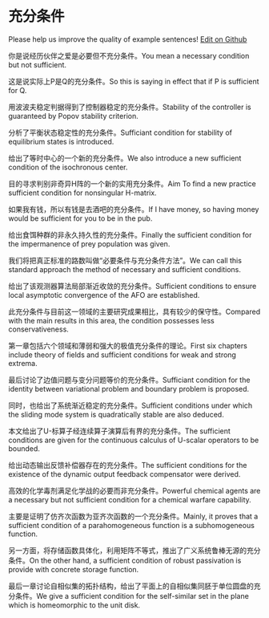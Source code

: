 # 充分条件

Please help us improve the quality of example sentences! [Edit on Github](https://github.com/jiyushe/jiyu-example-sentence-source/blob/main/chinese/chongfentiaojian.md)

<p><span class="chinese">你是说经历伙伴之爱是必要但不充分条件。</span><span class="english">You mean a necessary condition but not sufficient.</span></p>

<p><span class="chinese">这是说实际上P是Q的充分条件。</span><span class="english">So this is saying in effect that if P is sufficient for Q.</span></p>

<p><span class="chinese">用波波夫稳定判据得到了控制器稳定的充分条件。</span><span class="english">Stability of the controller is guaranteed by Popov stability criterion.</span></p>

<p><span class="chinese">分析了平衡状态稳定性的充分条件。</span><span class="english">Sufficiant condition for stability of equilibrium states is introduced.</span></p>

<p><span class="chinese">给出了等时中心的一个新的充分条件。</span><span class="english">We also introduce a new sufficient condition of the isochronous center.</span></p>

<p><span class="chinese">目的寻求判别非奇异H阵的一个新的实用充分条件。</span><span class="english">Aim To find a new practice sufficient condition for nonsingular H-matrix.</span></p>

<p><span class="chinese">如果我有钱，所以有钱是去酒吧的充分条件。</span><span class="english">If I have money, so having money would be sufficient for you to be in the pub.</span></p>

<p><span class="chinese">给出食饵种群的非永久持久性的充分条件。</span><span class="english">Finally the sufficient condition for the impermanence of prey population was given.</span></p>

<p><span class="chinese">我们将把真正标准的路数叫做“必要条件与充分条件方法”。</span><span class="english">We can call this standard approach the method of necessary and sufficient conditions.</span></p>

<p><span class="chinese">给出了该观测器算法局部渐近收敛的充分条件。</span><span class="english">Sufficient conditions to ensure local asymptotic convergence of the AFO are established.</span></p>

<p><span class="chinese">此充分条件与目前这一领域的主要研究成果相比，具有较少的保守性。</span><span class="english">Compared with the main results in this area, the condition possesses less conservativeness.</span></p>

<p><span class="chinese">第一章包括六个领域和薄弱和强大的极值充分条件的理论。</span><span class="english">First six chapters include theory of fields and sufficient conditions for weak and strong extrema.</span></p>

<p><span class="chinese">最后讨论了边值问题与变分问题等价的充分条件。</span><span class="english">Sufficiant condition for the identity between variational problem and boundary problem is proposed.</span></p>

<p><span class="chinese">同时，也给出了系统渐近稳定的充分条件。</span><span class="english">Sufficient conditions under which the sliding mode system is quadratically stable are also deduced.</span></p>

<p><span class="chinese">本文给出了U-标算子经连续算子演算后有界的充分条件。</span><span class="english">The sufficient conditions are given for the continuous calculus of U-scalar operators to be bounded.</span></p>

<p><span class="chinese">给出动态输出反馈补偿器存在的充分条件。</span><span class="english">The sufficient conditions for the existence of the dynamic output feedback compensator were derived.</span></p>

<p><span class="chinese">高效的化学毒剂满足化学战的必要而非充分条件。</span><span class="english">Powerful chemical agents are a necessary but not sufficient condition for a chemical warfare capability.</span></p>

<p><span class="chinese">主要是证明了仿齐次函数为亚齐次函数的一个充分条件。</span><span class="english">Mainly, it proves that a sufficient condition of a parahomogeneous function is a subhomogeneous function.</span></p>

<p><span class="chinese">另一方面，将存储函数具体化，利用矩阵不等式，推出了广义系统鲁棒无源的充分条件。</span><span class="english">On the other hand, a sufficient condition of robust passivation is provide with concrete storage function.</span></p>

<p><span class="chinese">最后一章讨论自相似集的拓扑结构，给出了平面上的自相似集同胚于单位圆盘的充分条件。</span><span class="english">We give a sufficient condition for the self-similar set in the plane which is homeomorphic to the unit disk.</span></p>

